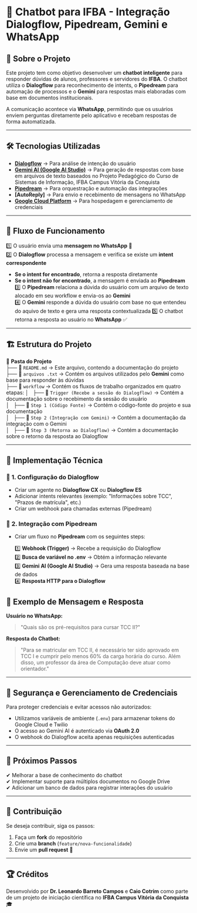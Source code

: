 # 📌 Chatbot para IFBA - Integração Dialogflow, Pipedream, Gemini e WhatsApp  

## 📖 Sobre o Projeto  
Este projeto tem como objetivo desenvolver um **chatbot inteligente** para responder dúvidas de alunos, professores e servidores do **IFBA**. O chatbot utiliza o **Dialogflow** para reconhecimento de intents, o **Pipedream** para automação de processos e o **Gemini** para respostas mais elaboradas com base em documentos institucionais.  

A comunicação acontece via **WhatsApp**, permitindo que os usuários enviem perguntas diretamente pelo aplicativo e recebam respostas de forma automatizada.  

---

## 🛠️ Tecnologias Utilizadas  

- **[Dialogflow](https://cloud.google.com/dialogflow)** → Para análise de intenção do usuário  
- **[Gemini AI (Google AI Studio)](https://ai.google.dev/)** → Para geração de respostas com base em arquivos de texto baseados no Projeto Pedagógico do Curso de Sistemas de Informação, IFBA Campus Vitória da Conquista  
- **[Pipedream](https://pipedream.com/)** → Para orquestração e automação das integrações  
- **[AutoReply]** → Para envio e recebimento de mensagens no WhatsApp  
- **[Google Cloud Platform](https://cloud.google.com/)** → Para hospedagem e gerenciamento de credenciais  

---

## 📌 Fluxo de Funcionamento  

1️⃣ O usuário envia uma **mensagem no WhatsApp** 📲  
2️⃣ O **Dialogflow** processa a mensagem e verifica se existe um **intent correspondente**  
   - **Se o intent for encontrado**, retorna a resposta diretamente  
   - **Se o intent não for encontrado**, a mensagem é enviada ao **Pipedream**  
3️⃣ O **Pipedream** relaciona a dúvida do usuário com um arquivo de texto alocado em seu workflow e envia-os ao **Gemini**  
4️⃣ O **Gemini** responde a dúvida do usuário com base no que entendeu do aquivo de texto e gera uma resposta contextualizada 
5️⃣ O chatbot retorna a resposta ao usuário no **WhatsApp** ✅ 

---

## 🏗️ Estrutura do Projeto  

📂 **Pasta do Projeto**  
├── 📜 `README.md` → Este arquivo, contendo a documentação do projeto  
├── 📂 `arquivos .txt` → Contém os arquivos utilizados pelo **Gemini** como base para responder às dúvidas  
├── 📂 `workflow` → Contém os fluxos de trabalho organizados em quatro etapas: 
│   ├── 📂 `Trigger (Recebe a sessão do Dialogflow)` → Contém a documentação sobre o recebimento da sessão do usuário   
│   ├── 📂 `Step 1 (Código Fonte)` → Contém o código-fonte do projeto e sua documentação  
│   ├── 📂 `Step 2 (Integração com Gemini)` → Contém a documentação da integração com o Gemini  
│   ├── 📂 `Step 3 (Retorna ao Dialogflow)` → Contém a documentação sobre o retorno da resposta ao Dialogflow   

---

## 🚀 Implementação Técnica  

### 🔹 **1. Configuração do Dialogflow**  
- Criar um agente no **Dialogflow CX** ou **Dialogflow ES**  
- Adicionar intents relevantes (exemplo: "Informações sobre TCC", "Prazos de matrícula", etc.)  
- Criar um webhook para chamadas externas (Pipedream)  

### 🔹 **2. Integração com Pipedream**  
- Criar um fluxo no **Pipedream** com os seguintes steps:  

  1️⃣ **Webhook (Trigger)** → Recebe a requisição do Dialogflow  
  2️⃣ **Busca de variável no .env** → Obtém a informação relevante  
  3️⃣ **Gemini AI (Google AI Studio)** → Gera uma resposta baseada na base de dados  
  4️⃣ **Resposta HTTP para o Dialogflow**  


## 📌 Exemplo de Mensagem e Resposta  

**Usuário no WhatsApp:**  
> "Quais são os pré-requisitos para cursar TCC II?"  

**Resposta do Chatbot:**  
> "Para se matricular em TCC II, é necessário ter sido aprovado em TCC I e cumprir pelo menos 60% da carga horária do curso. Além disso, um professor da área de Computação deve atuar como orientador."  

---

## 🔐 Segurança e Gerenciamento de Credenciais  

Para proteger credenciais e evitar acessos não autorizados:  
- Utilizamos variáveis de ambiente (`.env`) para armazenar tokens do Google Cloud e Twilio  
- O acesso ao Gemini AI é autenticado via **OAuth 2.0**  
- O webhook do Dialogflow aceita apenas requisições autenticadas  

---

## 📅 Próximos Passos  
✔ Melhorar a base de conhecimento do chatbot  
✔ Implementar suporte para múltiplos documentos no Google Drive  
✔ Adicionar um banco de dados para registrar interações do usuário  

---

## 🤝 Contribuição  
Se deseja contribuir, siga os passos:  
1. Faça um **fork** do repositório  
2. Crie uma **branch** (`feature/nova-funcionalidade`)  
3. Envie um **pull request** 🚀  

---

## 🏆 Créditos  
Desenvolvido por **Dr. Leonardo Barreto Campos** e **Caio Cotrim** como parte de um projeto de iniciação científica no **IFBA Campus Vitória da Conquista** 🎓  
